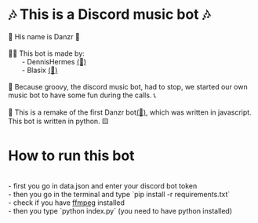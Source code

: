 <h1>🎶 This is a Discord music bot 🎶 </h1>
</h2>💃 His name is Danzr 💃</h2
<br><br><br>
👨‍💻 This bot is made by:<br>
&emsp;&emsp;- DennisHermes <a href="https://www.github.com/DennisHermes" target="_blank">(🔗)</a><br>
&emsp;&emsp;- Blasix <a href="https://www.github.com/Blasix" target="_blank">(🔗)</a><br>
<br>
🚫 Because groovy, the discord music bot, had to stop, we started our own music bot to have some fun during the calls. 📞
<br>
<br>
🐍 This is a remake of the first Danzr bot<a href="https://github.com/DennisHermes/Danzr" target="_blank">(🔗)</a>, which was written in javascript. This bot is written in python. 🟨

<h1>How to run this bot</h1>
<br>
- first you go in data.json and enter your discord bot token<br>
- then you go in the terminal and type `pip install -r requirements.txt`<br>
- check if you have <a href=https://ffmpeg.org target="_blank">ffmpeg</a> installed <br>
- then you type `python index.py` (you need to have python installed)
